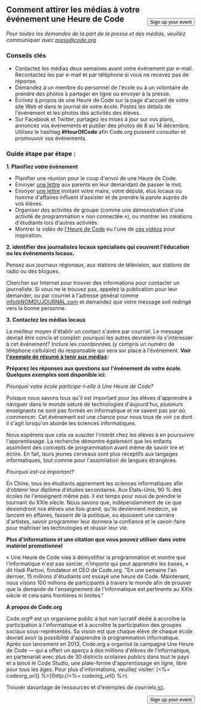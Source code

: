 

[<button style="float: right; margin-top: 50px">Sign up your event</button>](/#join)

## Comment attirer les médias à votre événement une Heure de Code

*Pour toutes les demandes de la part de la presse et des médias, veuillez communiquer avec <press@code.org>*

### Conseils clés

  * Contactez les médias deux semaines avant votre événement par e-mail. Recontactez les par e-mail et par téléphone si vous ne recevez pas de réponse.
  * Demandez à un membre du personnel de l'école ou à un volontaire de prendre des photos à partager en ligne ou envoyer à la presse.
  * Écrivez à propos de une Heure de Code sur la page d'accueil de votre site Web et dans le journal de votre école. Postez les détails de l'événement et les photos des activités des élèves.
  * Sur Facebook et Twitter, partagez les mises à jour sur vos plans, annoncez vos événements et publier des photos de 8 au 14 décembre. Utilisez le hashtag **#HourOfCode** afin Code.org puissent consulter et promouvoir vos événements.

### Guide étape par étape :

**1. Planifiez votre événement**

  * Planifier une réunion pour le coup d'envoi de une Heure de Code.
  * Envoyer [une lettre](<%= hoc_uri('/resources/#sample-emails') %>) aux parents en leur demandant de passer le mot.
  * Envoyer [ une lettre](<%= hoc_uri('/resources/#sample-emails') %>) invitant votre maire, votre député, élus locaux ou homme d'affaires influent d'assister et de prendre la parole auprès de vos élèves.
  * Organiser des activités de groupe (comme une démonstration d'une activité de programmation « non connectée »), ou montrer les créations d'étudiants lors d'autres activités.
  * Montrer la vidéo de [l'Heure de Code](<%= hoc_uri('/') %>) ou l'une de [ces vidéos](<%= hoc_uri('/resources#videos') %>) pour inspiration.

**2. identifier des journalistes locaux spécialisés qui couvrent l'éducation ou les événements locaux.**

Pensez aux journaux régionaux, aux stations de télévision, aux stations de radio ou des blogues.

Chercher sur Internet pour trouver des informations pour contacter un journaliste. Si vous ne le trouvez pas, appelez la publication pour leur demander, ou par courriel à l'adresse général comme info@NOMDUJOURNAL.com et demandez que votre message soit redirigé vers la bonne personne.

**3. Contactez les médias locaux**

Le meilleur moyen d'établir un contact s'avère par courriel. Le message devrait être concis et complet: pourquoi les autres devraient-ils s'intéresser à cet événement? Inclure les coordonnées (y compris un numéro de téléphone cellulaire) du responsable qui sera sur place à l'événement. **Voir [l'exemple de résumé à tenir aux médias](<%= hoc_uri('/resources#sample-emails') %>):**

**Préparez les réponses aux questions sur l'événement de votre école. Quelques exemples sont disponible ici:**

*Pourquoi votre école participe-t-elle à Une Heure de Code?*

Puisque nous savons tous qu'il est important pour les élèves d'apprendre à naviguer dans le monde saturé de technologies d'aujourd'hui, plusieurs enseignants ne sont pas formés en informatique et ne savent pas par où commencer. Cet événement est une chance pour nous tous de voir ce dont il s'agit lorsqu'on aborde les sciences informatiques.

Nous espérons que cela va susciter l'intérêt chez les élèves à en poursuivre l'apprentissage. La recherche démontre également que les enfants assimilent des concepts de programmation avant même de savoir lire et écrire. En fait, leurs jeunes cerveaux sont plus réceptifs aux langages informatiques, tout comme pour l'assimilation de langues étrangères.

*Pourquoi est-ce important?*

En Chine, tous les étudiants apprennent les sciences informatiques afin d'obtenir leur diplôme d'études secondaires. Aux États-Unis, 90 % des écoles ne l'enseignent même pas. Il est temps pour nous de prendre le tournant du XXIe siècle. Nous savons que, indépendamment de ce que deviendront nos élèves une fois grand, qu'ils deviennent médecin, se lancent en affaires, fassent de la politique, ou épousent une carrière d'artistes, savoir programmer leur donnera la confiance et le savoir-faire pour maîtriser les technologies et réussir leur vie.

**Plus d'informations et une citation que vous pouvez utiliser dans votre matériel promotionnel**

« Une Heure de Code vise à démystifier la programmation et montre que l'informatique n'est pas sorcier, n'importe qui peut apprendre les bases, » dit Hadi Partovi, fondateur et CEO de Code.org. "En une semaine l'an dernier, 15 millions d'étudiants ont essayé une heure de Code. Maintenant, nous visons 100 millions de participants à travers le monde afin de prouver que la demande de l'enseignement de l'informatique est pertinente au XXIe siècle et cela sans frontières ni limites."

**A propos de Code.org**

Code.org® est un organisme public à but non lucratif dédié à accroître la participation à l'informatique et à accroître la participation des groupes sociaux sous-représentés. Sa vision est que chaque élève de chaque école devrait avoir la possibilité d'apprendre la programmation informatique. Après son lancement en 2013, Code.org a organisé la campagne Une Heure de Code — qui a offert un aperçu à des millions d'élèves de l'informatique, en partenariat avec plus de 30 districts scolaires publics dans tout le pays et a lancé le Code Studio, une plate-forme d'apprentissage en ligne, libre pour tous les âges. Pour plus d'informations, veuillez visiter: [<%= codeorg_url() %>](http://<%= codeorg_url() %>).

  
Trouver davantage de ressources et d'exemples de courriels[ ici](<%= hoc_uri('/resources') %>).

<a style="display: block" href="/#join"><button style="float: right;">Sign up your event</button></a>